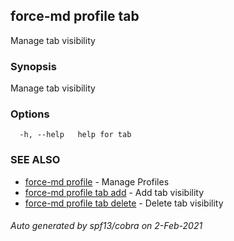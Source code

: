 ## force-md profile tab

Manage tab visibility

### Synopsis

Manage tab visibility

### Options

```
  -h, --help   help for tab
```

### SEE ALSO

* [force-md profile](force-md_profile.md)	 - Manage Profiles
* [force-md profile tab add](force-md_profile_tab_add.md)	 - Add tab visibility
* [force-md profile tab delete](force-md_profile_tab_delete.md)	 - Delete tab visibility

###### Auto generated by spf13/cobra on 2-Feb-2021
